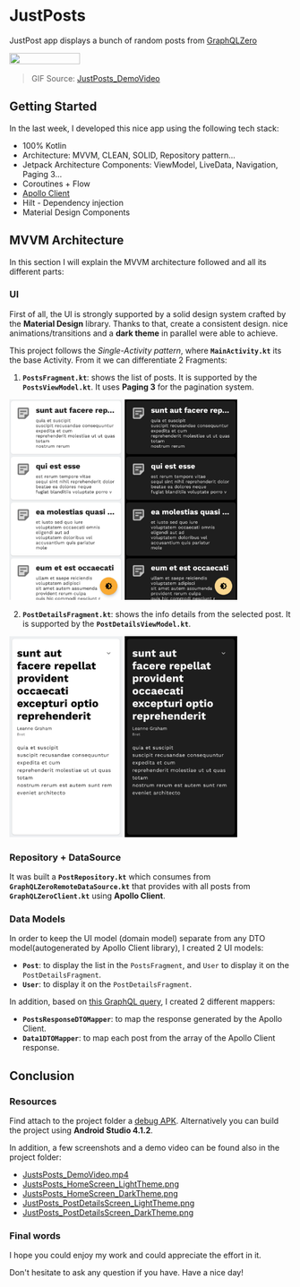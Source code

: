 # JustPosts
JustPost app displays a bunch of random posts from [GraphQLZero](https://graphqlzero.almansi.me/)

<img src="screenshots/JustsPosts_DemoVideo.gif" width=50% height=50%>

> GIF Source: [JustPosts_DemoVideo](screenshots/JustsPosts_DemoVideo.mp4)
> 
## Getting Started

In the last week, I developed this nice app using the following tech stack:
- 100% Kotlin
- Architecture: MVVM, CLEAN, SOLID, Repository pattern...
- Jetpack Architecture Components: ViewModel, LiveData, Navigation, Paging 3...
- Coroutines + Flow
- [Apollo Client](https://github.com/apollographql/apollo-android)
- Hilt - Dependency injection
- Material Design Components

## MVVM Architecture

In this section I will explain the MVVM architecture followed and all its different parts:

### UI
First of all, the UI is strongly supported by a solid design system crafted by the **Material Design** library.
Thanks to that, create a consistent design. nice animations/transitions and a **dark theme** in parallel were able to achieve.

This project follows the *Single-Activity pattern*, where **`MainActivity.kt`** its the base Activity. 
From it we can differentiate 2 Fragments:
  1. **`PostsFragment.kt`**: shows the list of posts. It is supported by the **`PostsViewModel.kt`**. It uses **Paging 3** for the pagination system.
  
<img src="screenshots/JustPosts_HomeScreen_LightTheme.png" width=40% height=40%> <img src="screenshots/JustPosts_HomeScreen_DarkTheme.png" width=40% height=40%>
  
  2. **`PostDetailsFragment.kt`**: shows the info details from the selected post. It is supported by the **`PostDetailsViewModel.kt`**.
  
  <img src="screenshots/JustPosts_PostDetailsScreen_LightTheme.png" width=40% height=40%> <img src="screenshots/JustPosts_PostDetailsScreen_DarkTheme.png" width=40% height=40%>

### Repository + DataSource

It was built a **`PostRepository.kt`** which consumes from **`GraphQLZeroRemoteDataSource.kt`** that provides with all posts from **`GraphQLZeroClient.kt`** using **Apollo Client**.

### Data Models
In order to keep the UI model (domain model) separate from any DTO model(autogenerated by Apollo Client library), I created 2 UI models:
  * **`Post`**: to display the list in the  `PostsFragment`, and `User` to display it on the `PostDetailsFragment`.
  * **`User`**: to display it on the `PostDetailsFragment`.

In addition, based on [this GraphQL query](app/src/main/graphql/com/cmesquita/technicaltest/justposts/Posts.graphql), I created 2 different mappers:
  * **`PostsResponseDTOMapper`**: to map the response generated by the Apollo Client.
  * **`Data1DTOMapper`**: to map each post from the array of the Apollo Client response.

## Conclusion 

### Resources
Find attach to the project folder a [debug APK](JustPosts_1.0(1)-debug.apk). Alternatively you can build the project using **Android Studio 4.1.2**.

In addition, a few screenshots and a demo video can be found also in the project folder: 
- [JustsPosts_DemoVideo.mp4](screenshots/JustsPosts_DemoVideo.mp4)
- [JustsPosts_HomeScreen_LightTheme.png](screenshots/JustsPosts_HomeScreen_LightTheme.png)
- [JustsPosts_HomeScreen_DarkTheme.png](screenshots/JustsPosts_HomeScreen_DarkTheme.png)
- [JustPosts_PostDetailsScreen_LightTheme.png](screenshots/JustPosts_PostDetailsScreen_LightTheme.png)
- [JustPosts_PostDetailsScreen_DarkTheme.png](screenshots/JustPosts_PostDetailsScreen_DarkTheme.png)

### Final words
I hope you could enjoy my work and could appreciate the effort in it.

Don't hesitate to ask any question if you have.
Have a nice day!
